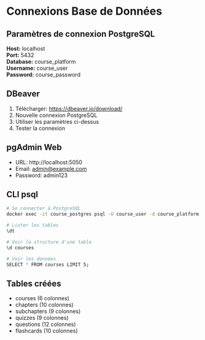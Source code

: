 # Connexions Base de Données

## Paramètres de connexion PostgreSQL

**Host:** localhost  
**Port:** 5432  
**Database:** course_platform  
**Username:** course_user  
**Password:** course_password  

## DBeaver
1. Télécharger: https://dbeaver.io/download/
2. Nouvelle connexion PostgreSQL
3. Utiliser les paramètres ci-dessus
4. Tester la connexion

## pgAdmin Web
- URL: http://localhost:5050
- Email: admin@example.com
- Password: admin123

## CLI psql
```bash
# Se connecter à PostgreSQL
docker exec -it course_postgres psql -U course_user -d course_platform

# Lister les tables
\dt

# Voir la structure d'une table
\d courses

# Voir les données
SELECT * FROM courses LIMIT 5;
```

## Tables créées
- courses (6 colonnes)
- chapters (10 colonnes)  
- subchapters (9 colonnes)
- quizzes (9 colonnes)
- questions (12 colonnes)
- flashcards (10 colonnes)